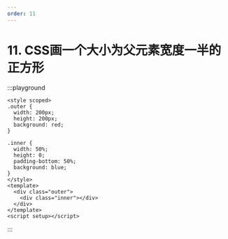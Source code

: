 ```yaml
---
order: 11
---
```


# 11. CSS画一个大小为父元素宽度一半的正方形

:::playground

```vue
<style scoped>
.outer {
  width: 200px;
  height: 200px;
  background: red;
}

.inner {
  width: 50%;
  height: 0;
  padding-bottom: 50%;
  background: blue;
}
</style>
<template>
  <div class="outer">
    <div class="inner"></div>
  </div>
</template>
<script setup></script>
```
:::